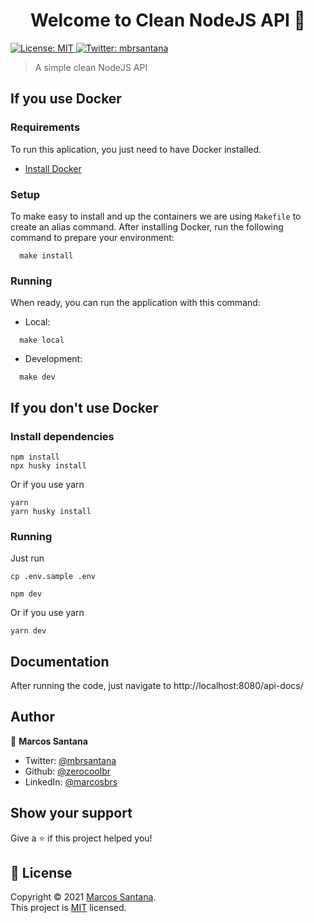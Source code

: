 <h1 align="center">Welcome to Clean NodeJS API 👋</h1>
<p>
  <a href="LICENSE" target="_blank">
    <img alt="License: MIT" src="https://img.shields.io/badge/License-MIT-green.svg" />
  </a>
  <a href="https://twitter.com/mbrsantana" target="_blank">
    <img alt="Twitter: mbrsantana" src="https://img.shields.io/twitter/follow/mbrsantana.svg?style=social" />
  </a>
</p>

> A simple clean NodeJS API

## If you use Docker

### Requirements

To run this aplication, you just need to have Docker installed.

- [Install Docker](https://www.docker.com/get-docker)

### Setup

To make easy to install and up the containers we are using `Makefile` to create
an alias command. After installing Docker, run the following command to prepare your environment:

```
  make install
```

### Running

When ready, you can run the application with this command:

- Local:

```
  make local
```

- Development:

```
  make dev
```

## If you don't use Docker

### Install dependencies

```
npm install
npx husky install
```

Or if you use yarn

```
yarn
yarn husky install
```

### Running

Just run

```
cp .env.sample .env
```

```
npm dev
```

Or if you use yarn

```
yarn dev
```

## Documentation

After running the code, just navigate to http://localhost:8080/api-docs/

## Author

👤 **Marcos Santana**

- Twitter: [@mbrsantana](https://twitter.com/mbrsantana)
- Github: [@zerocoolbr](https://github.com/zerocoolbr)
- LinkedIn: [@marcosbrs](https://linkedin.com/in/marcosbrs)

## Show your support

Give a ⭐️ if this project helped you!

## 📝 License

Copyright © 2021 [Marcos Santana](https://github.com/zerocoolbr).<br />
This project is [MIT](LICENSE) licensed.
